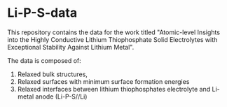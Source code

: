# Li-P-S-data
This repository contains the data for the work titled "Atomic-level Insights into the Highly Conductive Lithium Thiophosphate Solid Electrolytes with Exceptional Stability Against Lithium Metal".

The data is composed of:
1) Relaxed bulk structures,
2) Relaxed surfaces with minimum surface formation energies
3) Relaxed interfaces between lithium thiophosphates electrolyte and Li-metal anode (Li-P-S//Li)
